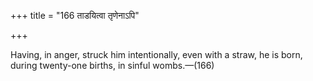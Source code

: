 +++
title = "166 ताडयित्वा तृणेनाऽपि"

+++

Having, in anger, struck him intentionally, even with a straw, he is born, during twenty-one births, in sinful wombs.—(166)